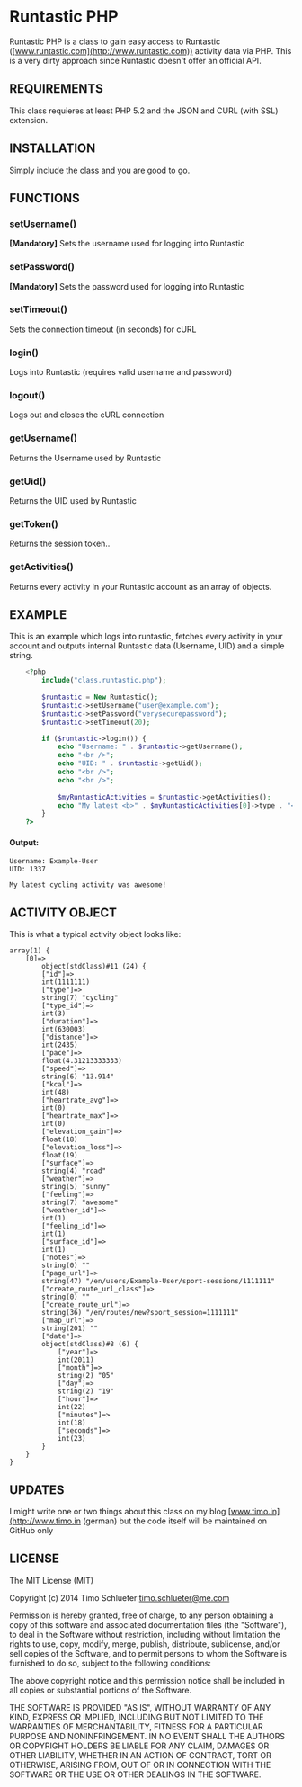 Runtastic PHP
=========

Runtastic PHP is a class to gain easy access to Runtastic ([www.runtastic.com](http://www.runtastic.com)) activity data via PHP.
This is a very dirty approach since Runtastic doesn't offer an official API.

REQUIREMENTS
-------

This class requieres at least PHP 5.2 and the JSON and CURL (with SSL) extension.

INSTALLATION
--------

Simply include the class and you are good to go.

FUNCTIONS
--------

### setUsername()

**[Mandatory]** Sets the username used for logging into Runtastic

### setPassword()

**[Mandatory]** Sets the password used for logging into Runtastic

### setTimeout()

Sets the connection timeout (in seconds) for cURL

### login()

Logs into Runtastic (requires valid username and password)

### logout()

Logs out and closes the cURL connection

### getUsername()

Returns the Username used by Runtastic

### getUid()

Returns the UID used by Runtastic

### getToken()

Returns the session token..

### getActivities()

Returns every activity in your Runtastic account as an array of objects. 

EXAMPLE
--------

This is an example which logs into runtastic, fetches every activity in your account and outputs internal Runtastic data (Username, UID) and a simple string.

```php
	<?php
		include("class.runtastic.php");
	
		$runtastic = New Runtastic();
		$runtastic->setUsername("user@example.com");
		$runtastic->setPassword("verysecurepassword");
		$runtastic->setTimeout(20);

		if ($runtastic->login()) {
			echo "Username: " . $runtastic->getUsername();
			echo "<br />";
			echo "UID: " . $runtastic->getUid();
			echo "<br />";
			echo "<br />";
		
			$myRuntasticActivities = $runtastic->getActivities();
			echo "My latest <b>" . $myRuntasticActivities[0]->type . "</b> activity was <b>" . $myRuntasticActivities[0]->feeling . "</b>!";
		}
	?>
```

#### Output:

	Username: Example-User
	UID: 1337

	My latest cycling activity was awesome!
	
ACTIVITY OBJECT
--------

This is what a typical activity object looks like:

	array(1) {
		[0]=>
			object(stdClass)#11 (24) {
			["id"]=>
			int(1111111)
			["type"]=>
			string(7) "cycling"
			["type_id"]=>
			int(3)
			["duration"]=>
			int(630003)
			["distance"]=>
			int(2435)
			["pace"]=>
			float(4.31213333333)
			["speed"]=>
			string(6) "13.914"
			["kcal"]=>
			int(48)
			["heartrate_avg"]=>
			int(0)
			["heartrate_max"]=>
			int(0)
			["elevation_gain"]=>
			float(18)
			["elevation_loss"]=>
			float(19)
			["surface"]=>
			string(4) "road"
			["weather"]=>
			string(5) "sunny"
			["feeling"]=>
			string(7) "awesome"
			["weather_id"]=>
			int(1)
			["feeling_id"]=>
			int(1)
			["surface_id"]=>
			int(1)
			["notes"]=>
			string(0) ""
			["page_url"]=>
			string(47) "/en/users/Example-User/sport-sessions/1111111"
			["create_route_url_class"]=>
			string(0) ""
			["create_route_url"]=>
			string(36) "/en/routes/new?sport_session=1111111"
			["map_url"]=>
			string(201) ""
			["date"]=>
			object(stdClass)#8 (6) {
				["year"]=>
				int(2011)
				["month"]=>
				string(2) "05"
				["day"]=>
				string(2) "19"
				["hour"]=>
				int(22)
				["minutes"]=>
				int(18)
				["seconds"]=>
				int(23)
			}
		}
	}

	
UPDATES
-------

I might write one or two things about this class on my blog [www.timo.in](http://www.timo.in (german) but the code itself will be maintained on GitHub only


LICENSE
-------

The MIT License (MIT)

Copyright (c) 2014 Timo Schlueter <timo.schlueter@me.com>

Permission is hereby granted, free of charge, to any person obtaining a copy
of this software and associated documentation files (the "Software"), to deal
in the Software without restriction, including without limitation the rights
to use, copy, modify, merge, publish, distribute, sublicense, and/or sell
copies of the Software, and to permit persons to whom the Software is
furnished to do so, subject to the following conditions:

The above copyright notice and this permission notice shall be included in all
copies or substantial portions of the Software.

THE SOFTWARE IS PROVIDED "AS IS", WITHOUT WARRANTY OF ANY KIND, EXPRESS OR
IMPLIED, INCLUDING BUT NOT LIMITED TO THE WARRANTIES OF MERCHANTABILITY,
FITNESS FOR A PARTICULAR PURPOSE AND NONINFRINGEMENT. IN NO EVENT SHALL THE
AUTHORS OR COPYRIGHT HOLDERS BE LIABLE FOR ANY CLAIM, DAMAGES OR OTHER
LIABILITY, WHETHER IN AN ACTION OF CONTRACT, TORT OR OTHERWISE, ARISING FROM,
OUT OF OR IN CONNECTION WITH THE SOFTWARE OR THE USE OR OTHER DEALINGS IN THE
SOFTWARE.